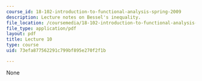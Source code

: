 ```yaml
---
course_id: 18-102-introduction-to-functional-analysis-spring-2009
description: Lecture notes on Bessel's inequality.
file_location: /coursemedia/18-102-introduction-to-functional-analysis-spring-2009/73efa877562291c799bf895e270f2f1b_MIT18_102s09_lec10.pdf
file_type: application/pdf
layout: pdf
title: Lecture 10
type: course
uid: 73efa877562291c799bf895e270f2f1b

---
```

None